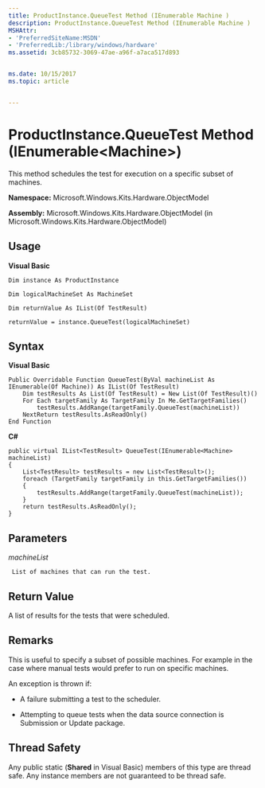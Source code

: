 ```yaml
---
title: ProductInstance.QueueTest Method (IEnumerable Machine )
description: ProductInstance.QueueTest Method (IEnumerable Machine )
MSHAttr:
- 'PreferredSiteName:MSDN'
- 'PreferredLib:/library/windows/hardware'
ms.assetid: 3cb85732-3069-47ae-a96f-a7aca517d893


ms.date: 10/15/2017
ms.topic: article


---
```


# ProductInstance.QueueTest Method (IEnumerable&lt;Machine&gt;)


This method schedules the test for execution on a specific subset of machines.

**Namespace:** Microsoft.Windows.Kits.Hardware.ObjectModel

**Assembly:** Microsoft.Windows.Kits.Hardware.ObjectModel (in Microsoft.Windows.Kits.Hardware.ObjectModel)

## <span id="Usage"></span><span id="usage"></span><span id="USAGE"></span>Usage


**Visual Basic**

`Dim instance As ProductInstance`

`Dim logicalMachineSet As MachineSet`

`Dim returnValue As IList(Of TestResult)`

`returnValue = instance.QueueTest(logicalMachineSet)`

## <span id="Syntax"></span><span id="syntax"></span><span id="SYNTAX"></span>Syntax


**Visual Basic**

``` syntax
Public Overridable Function QueueTest(ByVal machineList As IEnumerable(Of Machine)) As IList(Of TestResult) 
    Dim testResults As List(Of TestResult) = New List(Of TestResult)()
    For Each targetFamily As TargetFamily In Me.GetTargetFamilies()
        testResults.AddRange(targetFamily.QueueTest(machineList))
    NextReturn testResults.AsReadOnly()
End Function
```

**C#**

``` syntax
public virtual IList<TestResult> QueueTest(IEnumerable<Machine> machineList)
{
    List<TestResult> testResults = new List<TestResult>();
    foreach (TargetFamily targetFamily in this.GetTargetFamilies())
    {
        testResults.AddRange(targetFamily.QueueTest(machineList));
    }
    return testResults.AsReadOnly();
}
```

## <span id="Parameters"></span><span id="parameters"></span><span id="PARAMETERS"></span>Parameters


*machineList*

     List of machines that can run the test.

## <span id="Return_Value"></span><span id="return_value"></span><span id="RETURN_VALUE"></span>Return Value


A list of results for the tests that were scheduled.

## <span id="Remarks"></span><span id="remarks"></span><span id="REMARKS"></span>Remarks


This is useful to specify a subset of possible machines. For example in the case where manual tests would prefer to run on specific machines.

An exception is thrown if:

-   A failure submitting a test to the scheduler.

-   Attempting to queue tests when the data source connection is Submission or Update package.

## <span id="Thread_Safety"></span><span id="thread_safety"></span><span id="THREAD_SAFETY"></span>Thread Safety


Any public static (**Shared** in Visual Basic) members of this type are thread safe. Any instance members are not guaranteed to be thread safe.

 

 






